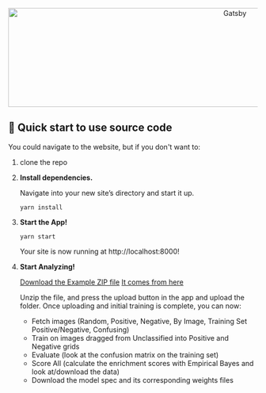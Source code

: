 <p align="center">
  <a href="https://yahtzeerage.github.io/CellProfilerAnalystForTheWeb/static/cpa_logo(blue)-fe2e956042094f68a0afbe23f4755b43.png">
    <img alt="Gatsby" height=200 width=900 src="https://yahtzeerage.github.io/CellProfilerAnalystForTheWeb/static/cpa_logo(blue)-fe2e956042094f68a0afbe23f4755b43.png" width="60" />
  </a>
</p>


## 🚀 Quick start to use source code

You could navigate to the website, but if you don't want to:

1.  clone the repo

2.  **Install dependencies.**

    Navigate into your new site’s directory and start it up.

    ```shell
    yarn install
    ```

3.  **Start the App!**

    ```shell
    yarn start
    ```
    Your site is now running at http://localhost:8000!

4.  **Start Analyzing!**
    
    [Download the Example ZIP file](http://d1zymp9ayga15t.cloudfront.net/content/Examplezips/cpa_2.0_example.zip)
    [It comes from here](https://github.com/CellProfiler/CellProfiler-Analyst)

    Unzip the file, and press the upload button in the app and upload the folder. Once uploading and initial training is complete, you can now:
    * Fetch images (Random, Positive, Negative, By Image, Training Set Positive/Negative, Confusing)
    * Train on images dragged from Unclassified into Positive and Negative grids
    * Evaluate (look at the confusion matrix on the training set)
    * Score All (calculate the enrichment scores with Empirical Bayes and look at/download the data)
    * Download the model spec and its corresponding weights files
